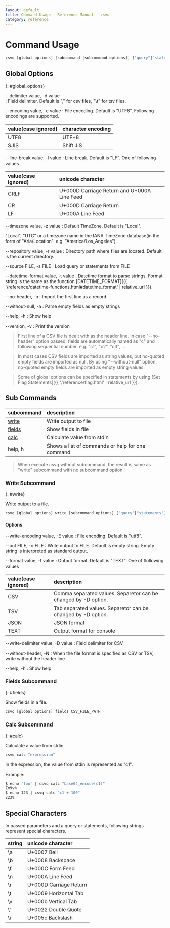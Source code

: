 ```yaml
---
layout: default
title: Command Usage - Reference Manual - csvq
category: reference
---
```


# Command Usage

```bash
csvq [global options] [subcommand [subcommand options]] ["query"|"statements"]
```

## Global Options
{: #global_options}

--delimiter value, -d value    
: Field delimiter. Default is "," for csv files, "\t" for tsv files.

--encoding value, -e value
: File encoding. Default is "UTF8". Following encodings are supported.

  | value(case ignored) | character encoding |
  | :- | :- |
  | UTF8 | UTF-8 |
  | SJIS | Shift JIS |

--line-break value, -l value
: Line break. Default is "LF". One of following values

  | value(case ignored) | unicode character |
  | :- | :- |
  | CRLF | U+000D Carriage Return and U+000A Line Feed |
  | CR   | U+000D Carriage Return |
  | LF   | U+000A Line Feed |

--timezone value, -z value
: Default TimeZone. Default is "Local".
  
  "Local", "UTC" or a timezone name in the IANA TimeZone database(in the form of "Aria/Location". e.g. "America/Los_Angeles").

--repository value, -r value
: Directory path where files are located. Default is the current directory.

--source FILE, -s FILE
: Load query or statements from FILE

--datetime-format value, -t value
: Datetime format to parse strings.
  Format string is the same as the function [DATETIME_FORMAT]({{ '/reference/datetime-functions.html#datetime_format' | relative_url }}).

--no-header, -n
: Import the first line as a record

--without-null, -a
: Parse empty fields as empty strings

--help, -h
: Show help

--version, -v
: Print the version

> First line of a CSV file is dealt with as the header line. In case "--no-header" option passed, 
> fields are automatically named as "c" and following sequential number. e.g. "c1", "c2", "c3", ...

> In most cases CSV fields are imported as string values, but no-quoted empty fields are imported as null.
> By using "--without-null" option, no-quoted empty fields are imported as empty string values.

> Some of global options can be specified in statements by using [Set Flag Statements]({{ '/reference/flag.html' | relative_url }}).

## Sub Commands

| subcommand | description |
|:-|:-|
| [write](#write)   | Write output to file |
| [fields](#fields) | Show fields in file |
| [calc](#calc)     | Calculate value from stdin |
| help, h           | Shows a list of commands or help for one command |

> When execute csvq without subcommand, the result is same as "write" subcommand with no subcommand option.

### Write Subcommand
{: #write}

Write output to a file.
```bash
csvq [global options] write [subcommand options] ["query"|"statements"]
```

#### Options

--write-encoding value, -E value
: File encoding. Default is "utf8".

--out FILE, -o FILE
: Write output to FILE. Default is empty string. Empty string is interpreted as standard output.

--format value, -f value
: Output format. Default is "TEXT". One of flollowing values

  | value(case ignored) | description |
  | :- | :- |
  | CSV  | Comma separated values. Separetor can be changed by -D option. |
  | TSV  | Tab separated values. Separetor can be changed by -D option. |
  | JSON | JSON format |
  | TEXT | Output format for console |

--write-delimiter value, -D value
: Field delimiter for CSV

--without-header, -N
: When the file format is specified as CSV or TSV, write without the header line

--help, -h
: Show help

### Fields Subcommand
{: #fields}

Show fields in a file.
```bash
csvq [global options] fields CSV_FILE_PATH
```

### Calc Subcommand
{: #calc}

Calculate a value from stdin.
```bash
csvq calc "expression"
```

In the expression, the value from stdin is represented as "c1".

Example:
```bash
$ echo 'foo' | csvq calc "base64_encode(c1)"
Zm9v%
$ echo 123 | csvq calc "c1 + 100"
223%
```

## Special Characters
In passed parameters and a query or statements, following strings represent special characters.  

| string | unicode character |
| :- | :- |
| \a   | U+0007 Bell |
| \b   | U+0008 Backspace |
| \f   | U+000C Form Feed |
| \n   | U+000A Line Feed |
| \r   | U+000D Carriage Return |
| \t   | U+0009 Horizontal Tab |
| \v   | U+000b Vertical Tab |
| \\"  | U+0022 Double Quote |
| \\\\ | U+005c Backslash |

